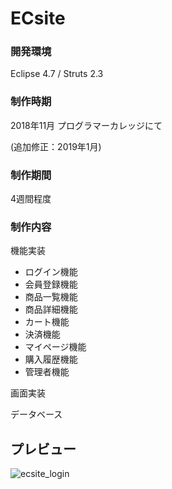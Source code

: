 # ECsite
### 開発環境
Eclipse 4.7 / Struts 2.3

### 制作時期
2018年11月 プログラマーカレッジにて

 (追加修正：2019年1月)

### 制作期間
4週間程度

### 制作内容
機能実装
* ログイン機能
* 会員登録機能
* 商品一覧機能
* 商品詳細機能
* カート機能
* 決済機能
* マイページ機能
* 購入履歴機能
* 管理者機能

 画面実装
 
 データベース

## プレビュー
![ecsite_login](https://user-images.githubusercontent.com/43476091/51158937-12d63780-18ca-11e9-8e51-2b3ceb8c7a9d.png)
